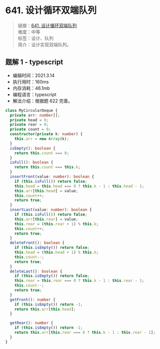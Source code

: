 # 641. 设计循环双端队列

> 链接：[641. 设计循环双端队列](https://leetcode-cn.com/problems/design-circular-deque/)  
> 难度：中等  
> 标签：设计、队列  
> 简介：设计实现双端队列。

## 题解 1 - typescript

- 编辑时间：2021.3.14
- 执行用时：160ms
- 内存消耗：46.1mb
- 编程语言：typescript
- 解法介绍：根据题 622 完善。

```typescript
class MyCircularDeque {
  private arr: number[];
  private head = 0;
  private rear = 0;
  private count = 0;
  constructor(private k: number) {
    this.arr = new Array(k);
  }
  isEmpty(): boolean {
    return this.count === 0;
  }
  isFull(): boolean {
    return this.count === this.k;
  }
  insertFront(value: number): boolean {
    if (this.isFull()) return false;
    this.head = this.head === 0 ? this.k - 1 : this.head - 1;
    this.arr[this.head] = value;
    this.count++;
    return true;
  }
  insertLast(value: number): boolean {
    if (this.isFull()) return false;
    this.arr[this.rear] = value;
    this.rear = (this.rear + 1) % this.k;
    this.count++;
    return true;
  }
  deleteFront(): boolean {
    if (this.isEmpty()) return false;
    this.head = (this.head + 1) % this.k;
    this.count--;
    return true;
  }
  deleteLast(): boolean {
    if (this.isEmpty()) return false;
    this.rear = this.rear === 0 ? this.k - 1 : this.rear - 1;
    this.count--;
    return true;
  }
  getFront(): number {
    if (this.isEmpty()) return -1;
    return this.arr[this.head];
  }

  getRear(): number {
    if (this.isEmpty()) return -1;
    return this.arr[this.rear === 0 ? this.k - 1 : this.rear - 1];
  }
}
```
